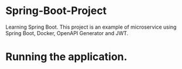 # Spring-Boot-Project
Learning Spring Boot.
This project is an example of microservice using Spring Boot, Docker, OpenAPI Generator and JWT.

# Running the application.
